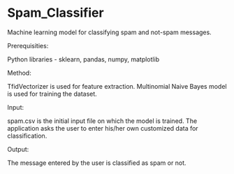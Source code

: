 # Spam_Classifier
Machine learning model for classifying spam and not-spam messages.

Prerequisities:

  Python libraries - sklearn, pandas, numpy, matplotlib
  
Method:

  TfidVectorizer is used for feature extraction.
  Multinomial Naive Bayes model is used for training the dataset.

Input:

  spam.csv is the initial input file on which the model is trained. 
  The application asks the user to enter his/her own customized data for classification.
  
 
 Output:
 
  The message entered by the user is classified as spam or not.
